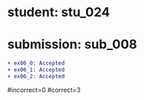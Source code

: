 # student: stu_024
# submission: sub_008

```diff
+ ex06_0: Accepted
+ ex06_1: Accepted
+ ex06_2: Accepted
```
#incorrect=0
#correct=3

